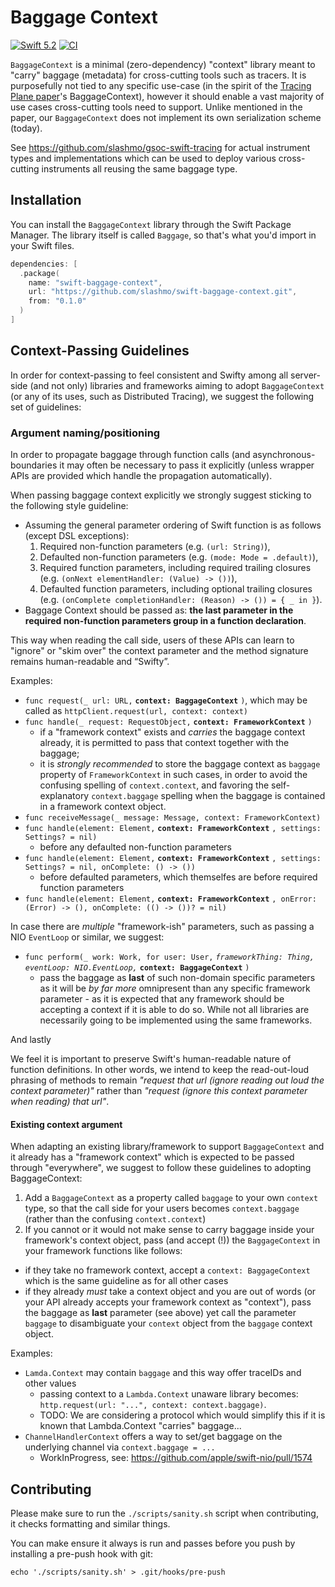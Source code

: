 # Baggage Context

[![Swift 5.2](https://img.shields.io/badge/Swift-5.2-ED523F.svg?style=flat)](https://swift.org/download/)
[![CI](https://github.com/slashmo/gsoc-swift-baggage-context/workflows/CI/badge.svg)](https://github.com/slashmo/gsoc-swift-baggage-context/actions?query=workflow%3ACI)

`BaggageContext` is a minimal (zero-dependency) "context" library meant to "carry" baggage (metadata) for cross-cutting tools such as tracers.
It is purposefully not tied to any specific use-case (in the spirit of the [Tracing Plane paper](https://cs.brown.edu/~jcmace/papers/mace18universal.pdf)'s BaggageContext), however it should enable a vast majority of use cases cross-cutting tools need to support. Unlike mentioned in the paper, our `BaggageContext` does not implement its own serialization scheme (today).

See https://github.com/slashmo/gsoc-swift-tracing for actual instrument types and implementations which can be used to deploy various cross-cutting instruments all reusing the same baggage type.

## Installation

You can install the `BaggageContext` library through the Swift Package Manager. The library itself is called `Baggage`, so that's what you'd import in your Swift files.

```swift
dependencies: [
  .package(
    name: "swift-baggage-context", 
    url: "https://github.com/slashmo/swift-baggage-context.git", 
    from: "0.1.0"
  )
]
```

## Context-Passing Guidelines

In order for context-passing to feel consistent and Swifty among all server-side (and not only) libraries and frameworks
aiming to adopt `BaggageContext` (or any of its uses, such as Distributed Tracing), we suggest the following set of guidelines:

### Argument naming/positioning

In order to propagate baggage through function calls (and asynchronous-boundaries it may often be necessary to pass it explicitly (unless wrapper APIs are provided which handle the propagation automatically).

When passing baggage context explicitly we strongly suggest sticking to the following style guideline:

- Assuming the general parameter ordering of Swift function is as follows (except DSL exceptions):
  1. Required non-function parameters (e.g. `(url: String)`),
  2. Defaulted non-function parameters (e.g. `(mode: Mode = .default)`),
  3. Required function parameters, including required trailing closures (e.g. `(onNext elementHandler: (Value) -> ())`),
  4. Defaulted function parameters, including optional trailing closures (e.g. `(onComplete completionHandler: (Reason) -> ()) = { _ in }`).
- Baggage Context should be passed as: **the last parameter in the required non-function parameters group in a function declaration**.

This way when reading the call side, users of these APIs can learn to "ignore" or "skim over" the context parameter and the method signature remains human-readable and “Swifty”.

Examples:

- `func request(_ url: URL,` **`context: BaggageContext`** `)`, which may be called as `httpClient.request(url, context: context)`
- `func handle(_ request: RequestObject,` **`context: FrameworkContext`** `)`
  - if a "framework context" exists and _carries_ the baggage context already, it is permitted to pass that context together with the baggage;
  - it is _strongly recommended_ to store the baggage context as `baggage` property of `FrameworkContext` in such cases, in order to avoid the confusing spelling of `context.context`, and favoring the self-explanatory `context.baggage` spelling when the baggage is contained in a framework context object.
- `func receiveMessage(_ message: Message, context: FrameworkContext)`
- `func handle(element: Element,` **`context: FrameworkContext`** `, settings: Settings? = nil)`
  - before any defaulted non-function parameters
- `func handle(element: Element,` **`context: FrameworkContext`** `, settings: Settings? = nil, onComplete: () -> ())`
  - before defaulted parameters, which themselfes are before required function parameters
- `func handle(element: Element,` **`context: FrameworkContext`** `, onError: (Error) -> (), onComplete: (() -> ())? = nil)`

In case there are _multiple_ "framework-ish" parameters, such as passing a NIO `EventLoop` or similar, we suggest:

- `func perform(_ work: Work, for user: User,` _`frameworkThing: Thing, eventLoop: NIO.EventLoop,`_ **`context: BaggageContext`** `)`
  - pass the baggage as **last** of such non-domain specific parameters as it will be _by far more_ omnipresent than any specific framework parameter - as it is expected that any framework should be accepting a context if it is able to do so. While not all libraries are necessarily going to be implemented using the same frameworks.

And lastly

We feel it is important to preserve Swift's human-readable nature of function definitions. In other words, we intend to keep the read-out-loud phrasing of methods to remain _"request that url (ignore reading out loud the context parameter)"_ rather than _"request (ignore this context parameter when reading) that url"_.


#### Existing context argument

When adapting an existing library/framework to support `BaggageContext` and it already has a "framework context" which is expected to be passed through "everywhere", we suggest to follow these guidelines to adopting BaggageContext:

1. Add a `BaggageContext` as a property called `baggage` to your own `context` type, so that the call side for your users becomes `context.baggage` (rather than the confusing `context.context`)
2. If you cannot or it would not make sense to carry baggage inside your framework's context object, pass (and accept (!)) the `BaggageContext` in your framework functions like follows:
  - if they take no framework context, accept a `context: BaggageContext` which is the same guideline as for all other cases
  - if they already _must_ take a context object and you are out of words (or your API already accepts your framework context as "context"), pass the baggage as **last** parameter (see above) yet call the parameter `baggage` to disambiguate your `context` object from the `baggage` context object.

Examples:

- `Lamda.Context` may contain `baggage` and this way offer traceIDs and other values
  - passing context to a `Lambda.Context` unaware library becomes: `http.request(url: "...", context: context.baggage)`.
  - TODO: We are considering a protocol which would simplify this if it is known that Lambda.Context "carries" baggage...
- `ChannelHandlerContext` offers a way to set/get baggage on the underlying channel via `context.baggage = ...`
  - WorkInProgress, see: https://github.com/apple/swift-nio/pull/1574


## Contributing

Please make sure to run the `./scripts/sanity.sh` script when contributing, it checks formatting and similar things.

You can make ensure it always is run and passes before you push by installing a pre-push hook with git:

```
echo './scripts/sanity.sh' > .git/hooks/pre-push
```
